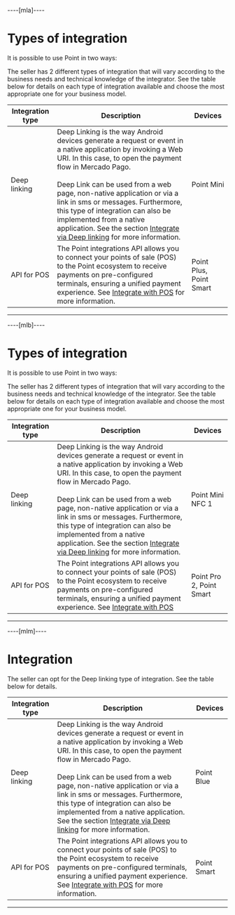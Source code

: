 ----[mla]----
# Types of integration

It is possible to use Point in two ways:

The seller has 2 different types of integration that will vary according to the business needs and technical knowledge of the integrator. See the table below for details on each type of integration available and choose the most appropriate one for your business model.

| Integration type | Description | Devices |
| --- | --- | --- |
| Deep linking | Deep Linking is the way Android devices generate a request or event in a native application by invoking a Web URI. In this case, to open the payment flow in Mercado Pago. <br><br> Deep Link can be used from a web page, non-native application or via a link in sms or messages. Furthermore, this type of integration can also be implemented from a native application. See the section [Integrate via Deep linking](/developers/en/docs/mp-point/integration-configuration/integrate-mobile-devices/integrate-via-deep-linking) for more information. | Point Mini |
| API for POS | The Point integrations API allows you to connect your points of sale (POS) to the Point ecosystem to receive payments on pre-configured terminals, ensuring a unified payment experience. See [Integrate with POS](/developers/en/docs/mp-point/integration-configuration/integrate-with-pdv/introduction) for more information. | Point Plus, Point Smart |

------------

----[mlb]----
# Types of integration

It is possible to use Point in two ways:

The seller has 2 different types of integration that will vary according to the business needs and technical knowledge of the integrator. See the table below for details on each type of integration available and choose the most appropriate one for your business model.

| Integration type | Description | Devices |
| --- | --- | --- |
| Deep linking | Deep Linking is the way Android devices generate a request or event in a native application by invoking a Web URI. In this case, to open the payment flow in Mercado Pago. <br><br> Deep Link can be used from a web page, non-native application or via a link in sms or messages. Furthermore, this type of integration can also be implemented from a native application. See the section [Integrate via Deep linking](/developers/en/docs/mp-point/integration-configuration/integrate-mobile-devices/integrate-via-deep-linking) for more information. | Point Mini NFC 1 |
| API for POS | The Point integrations API allows you to connect your points of sale (POS) to the Point ecosystem to receive payments on pre-configured terminals, ensuring a unified payment experience. See [Integrate with POS](/developers/en/docs/mp-point/integration-configuration/integrate-with-pdv/introduction) | Point Pro 2, Point Smart |

------------

----[mlm]----
# Integration

The seller can opt for the Deep linking type of integration. See the table below for details.

| Integration type | Description | Devices |
| --- | --- | --- |
| Deep linking | Deep Linking is the way Android devices generate a request or event in a native application by invoking a Web URI. In this case, to open the payment flow in Mercado Pago. <br><br> Deep Link can be used from a web page, non-native application or via a link in sms or messages. Furthermore, this type of integration can also be implemented from a native application. See the section [Integrate via Deep linking](/developers/en/docs/mp-point/integration-configuration/integrate-mobile-devices/integrate-via-deep-linking) for more information. | Point Blue |
| API for POS | The Point integrations API allows you to connect your points of sale (POS) to the Point ecosystem to receive payments on pre-configured terminals, ensuring a unified payment experience. See [Integrate with POS](/developers/en/docs/mp-point/integration-configuration/integrate-with-pdv/introduction) for more information. | Point Smart |

------------
